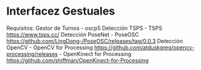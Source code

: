 # Interfacez Gestuales

Requisitos:
  Gestor de Turnos
     - oscp5
  Detección TSPS
     - TSPS https://www.tsps.cc/ 
  Detección PoseNet
     - PoseOSC https://github.com/LingDong-/PoseOSC/releases/tag/0.0.3
  Detección OpenCV
    - OpenCV for Processing https://github.com/atduskgreg/opencv-processing/releases 
    - OpenKinect for Processing https://github.com/shiffman/OpenKinect-for-Processing
